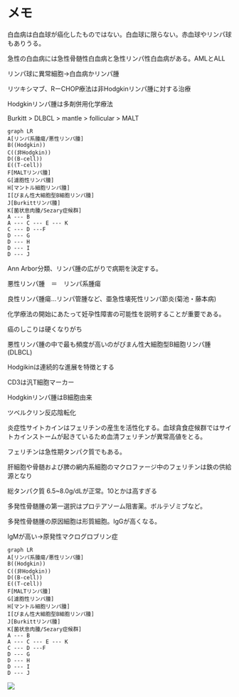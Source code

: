 # メモ

白血病は白血球が癌化したものではない。白血球に限らない。赤血球やリンパ球もありうる。

急性の白血病には急性骨髄性白血病と急性リンパ性白血病がある。AMLとALL

リンパ球に異常細胞→白血病かリンパ腫

リツキシマブ、RーCHOP療法は非Hodgkinリンパ腫に対する治療

Hodgkinリンパ腫は多剤併用化学療法

Burkitt > DLBCL > mantle > follicular > MALT





```mermaid
graph LR
A[リンパ系腫瘍/悪性リンパ腫]
B((Hodgkin))
C((非Hodgkin))
D((B-cell))
E((T-cell))
F[MALTリンパ腫]
G[濾胞性リンパ腫]
H[マントル細胞リンパ腫]
I[びまん性大細胞型B細胞リンパ腫]
J[Burkittリンパ腫]
K[菌状息肉腫/Sezary症候群]
A --- B 
A --- C --- E --- K
C --- D ---F
D --- G
D --- H
D --- I
D --- J
```





Ann Arbor分類、リンパ腫の広がりで病期を決定する。

悪性リンパ腫　＝　リンパ系腫瘍

良性リンパ腫瘍...リンパ管腫など、亜急性壊死性リンパ節炎(菊池・藤本病)

化学療法の開始にあたって妊孕性障害の可能性を説明することが重要である。

癌のしこりは硬くなりがち

悪性リンパ腫の中で最も頻度が高いのがびまん性大細胞型B細胞リンパ腫(DLBCL)

Hodgikinは連続的な進展を特徴とする

CD3は汎T細胞マーカー

Hodgkinリンパ腫はB細胞由来

ツベルクリン反応陰転化

炎症性サイトカインはフェリチンの産生を活性化する。血球貪食症候群ではサイトカインストームが起きているため血清フェリチンが異常高値をとる。

フェリチンは急性期タンパク質でもある。

肝細胞や骨髄および脾の網内系細胞のマクロファージ中のフェリチンは鉄の供給源となり

総タンパク質 6.5~8.0g/dLが正常。10とかは高すぎる

多発性骨髄腫の第一選択はプロテアソーム阻害薬。ボルテゾミブなど。

多発性骨髄腫の原因細胞は形質細胞。IgGが高くなる。

IgMが高い→原発性マクログロブリン症









```mermaid
graph LR
A[リンパ系腫瘍/悪性リンパ腫]
B((Hodgkin))
C((非Hodgkin))
D((B-cell))
E((T-cell))
F[MALTリンパ腫]
G[濾胞性リンパ腫]
H[マントル細胞リンパ腫]
I[びまん性大細胞型B細胞リンパ腫]
J[Burkittリンパ腫]
K[菌状息肉腫/Sezary症候群]
A --- B 
A --- C --- E --- K
C --- D ---F
D --- G
D --- H
D --- I
D --- J
```





![](http://d280wcvpuqrtqr.cloudfront.net/20200611_211135.png)



